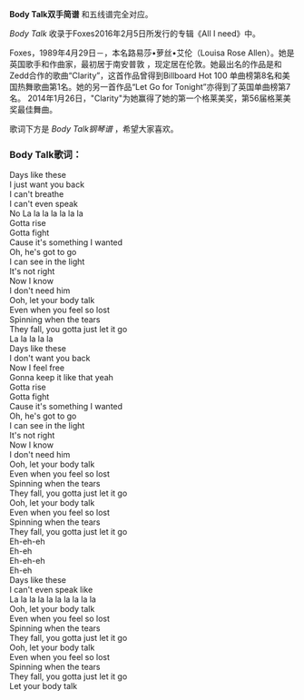 

**Body Talk双手简谱** 和五线谱完全对应。

_Body Talk_ 收录于Foxes2016年2月5日所发行的专辑《All I need》中。

Foxes，1989年4月29日－，本名路易莎•萝丝•艾伦（Louisa Rose Allen）。她是英国歌手和作曲家，最初居于南安普敦
，现定居在伦敦。她最出名的作品是和Zedd合作的歌曲“Clarity”，这首作品曾得到Billboard Hot 100
单曲榜第8名和美国热舞歌曲第1名。她的另一首作品“Let Go for Tonight”亦得到了英国单曲榜第7名。
2014年1月26日，"Clarity"为她赢得了她的第一个格莱美奖，第56届格莱美奖最佳舞曲。

歌词下方是 _Body Talk钢琴谱_ ，希望大家喜欢。

### Body Talk歌词：

Days like these  
I just want you back  
I can't breathe  
I can't even speak  
No La la la la la la la  
Gotta rise  
Gotta fight  
Cause it's something I wanted  
Oh, he's got to go  
I can see in the light  
It's not right  
Now I know  
I don't need him  
Ooh, let your body talk  
Even when you feel so lost  
Spinning when the tears  
They fall, you gotta just let it go  
La la la la la  
Days like these  
I don't want you back  
Now I feel free  
Gonna keep it like that yeah  
Gotta rise  
Gotta fight  
Cause it's something I wanted  
Oh, he's got to go  
I can see in the light  
It's not right  
Now I know  
I don't need him  
Ooh, let your body talk  
Even when you feel so lost  
Spinning when the tears  
They fall, you gotta just let it go  
Ooh, let your body talk  
Even when you feel so lost  
Spinning when the tears  
They fall, you gotta just let it go  
Eh-eh-eh  
Eh-eh  
Eh-eh-eh  
Eh-eh  
Days like these  
I can't even speak like  
La la la la la la la la la la  
Ooh, let your body talk  
Even when you feel so lost  
Spinning when the tears  
They fall, you gotta just let it go  
Ooh, let your body talk  
Even when you feel so lost  
Spinning when the tears  
They fall, you gotta just let it go  
Let your body talk

